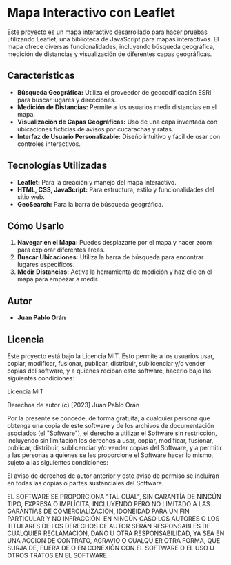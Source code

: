 # Mapa Interactivo con Leaflet

Este proyecto es un mapa interactivo desarrollado para hacer pruebas utilizando Leaflet, una biblioteca de JavaScript para mapas interactivos. El mapa ofrece diversas funcionalidades, incluyendo búsqueda geográfica, medición de distancias y visualización de diferentes capas geográficas.

## Características

- **Búsqueda Geográfica:** Utiliza el proveedor de geocodificación ESRI para buscar lugares y direcciones.
- **Medición de Distancias:** Permite a los usuarios medir distancias en el mapa.
- **Visualización de Capas Geográficas:** Uso de una capa inventada con ubicaciones ficticias de avisos por cucarachas y ratas.
- **Interfaz de Usuario Personalizable:** Diseño intuitivo y fácil de usar con controles interactivos.

## Tecnologías Utilizadas

- **Leaflet:** Para la creación y manejo del mapa interactivo.
- **HTML, CSS, JavaScript:** Para estructura, estilo y funcionalidades del sitio web.
- **GeoSearch:** Para la barra de búsqueda geográfica.

## Cómo Usarlo

1. **Navegar en el Mapa:** Puedes desplazarte por el mapa y hacer zoom para explorar diferentes áreas.
2. **Buscar Ubicaciones:** Utiliza la barra de búsqueda para encontrar lugares específicos.
3. **Medir Distancias:** Activa la herramienta de medición y haz clic en el mapa para empezar a medir.

## Autor

- **Juan Pablo Orán**

## Licencia

Este proyecto está bajo la Licencia MIT. Esto permite a los usuarios usar, copiar, modificar, fusionar, publicar, distribuir, sublicenciar y/o vender copias del software, y a quienes reciban este software, hacerlo bajo las siguientes condiciones:

Licencia MIT

Derechos de autor (c) [2023] Juan Pablo Orán

Por la presente se concede, de forma gratuita, a cualquier persona que obtenga una copia de este software y de los archivos de documentación asociados (el "Software"), el derecho a utilizar el Software sin restricción, incluyendo sin limitación los derechos a usar, copiar, modificar, fusionar, publicar, distribuir, sublicenciar y/o vender copias del Software, y a permitir a las personas a quienes se les proporcione el Software hacer lo mismo, sujeto a las siguientes condiciones:

El aviso de derechos de autor anterior y este aviso de permiso se incluirán en todas las copias o partes sustanciales del Software.

EL SOFTWARE SE PROPORCIONA "TAL CUAL", SIN GARANTÍA DE NINGÚN TIPO, EXPRESA O IMPLÍCITA, INCLUYENDO PERO NO LIMITADO A LAS GARANTÍAS DE COMERCIALIZACIÓN, IDONEIDAD PARA UN FIN PARTICULAR Y NO INFRACCIÓN. EN NINGÚN CASO LOS AUTORES O LOS TITULARES DE LOS DERECHOS DE AUTOR SERÁN RESPONSABLES DE CUALQUIER RECLAMACIÓN, DAÑO U OTRA RESPONSABILIDAD, YA SEA EN UNA ACCIÓN DE CONTRATO, AGRAVIO O CUALQUIER OTRA FORMA, QUE SURJA DE, FUERA DE O EN CONEXIÓN CON EL SOFTWARE O EL USO U OTROS TRATOS EN EL SOFTWARE.